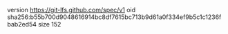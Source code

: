 version https://git-lfs.github.com/spec/v1
oid sha256:b55b700d9048616914bc8df7615bc713b9d61a0f334ef9b5c1c1236fbab2ed54
size 152
